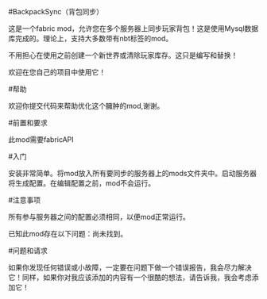 #BackpackSync（背包同步）

这是一个fabric mod，允许您在多个服务器上同步玩家背包！这是使用Mysql数据库完成的。理论上，支持大多数带有nbt标签的mod。

不用担心在使用之前创建一个新世界或清除玩家库存。这只是编写和替换！

欢迎在您自己的项目中使用它！



#帮助

欢迎你提交代码来帮助优化这个臃肿的mod,谢谢。

#前置和要求

此mod需要fabricAPI

#入门

安装非常简单。将mod放入所有要同步的服务器上的mods文件夹中。启动服务器将生成配置。在编辑配置之前，mod不会运行。


#注意事项

所有参与服务器之间的配置必须相同，以便mod正常运行。

已知此mod存在以下问题：尚未找到。

#问题和请求

如果你发现任何错误或小故障，一定要在问题下做一个错误报告，我会尽力解决它！同样，如果你对我应该添加的内容有一个很酷的想法，请告诉我，我会考虑添加它！